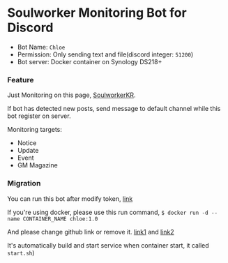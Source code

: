 # Soulworker Monitoring Bot for Discord

* Bot Name: `Chloe`
* Permission: Only sending text and file(discord integer: `51200`)
* Bot server: Docker container on Synology DS218+

### Feature

Just Monitoring on this page, [SoulworkerKR](http://soulworker.game.onstove.com).

If bot has detected new posts, send message to default channel while this bot register on server.

Monitoring targets:
* Notice
* Update
* Event
* GM Magazine


### Migration

You can run this bot after modify token, [link](https://github.com/level120/GameBot/blob/master/Core/Core/Core/DiscordBot.cs#L19)

If you're using docker, please use this run command, `$ docker run -d --name CONTAINER_NAME chloe:1.0`

And please change github link or remove it. [link1](https://github.com/level120/GameBot/blob/master/start.sh#L5) and [link2](https://github.com/level120/GameBot/blob/master/Dockerfile#L7)

It's automatically build and start service when container start, it called `start.sh`)